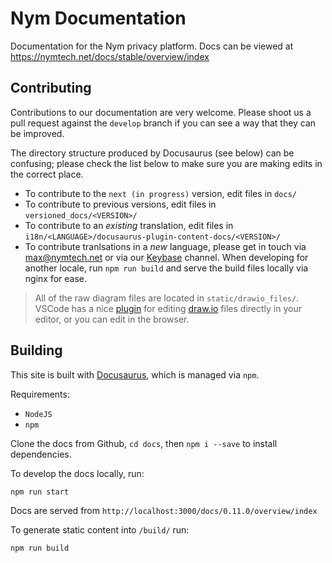 # Nym Documentation

Documentation for the Nym privacy platform. Docs can be viewed at https://nymtech.net/docs/stable/overview/index

## Contributing

Contributions to our documentation are very welcome. Please shoot us a pull request against the `develop` branch if you can see a way that they can be improved.

The directory structure produced by Docusaurus (see below) can be confusing; please check the list below to make sure you are making edits in the correct place. 

* To contribute to the `next (in progress)` version, edit files in `docs/`
* To contribute to previous versions, edit files in `versioned_docs/<VERSION>/`
* To contribute to an *existing* translation, edit files in `i18n/<LANGUAGE>/docusaurus-plugin-content-docs/<VERSION>/` 
* To contribute tranlsations in a *new* language, please get in touch via max@nymtech.net or via our [Keybase](https://keybase.io/team/nymtech.friends) channel. When developing for another locale, run `npm run build` and serve the build files locally via nginx for ease. 

> All of the raw diagram files are located in `static/drawio_files/`. VSCode has a nice [plugin](https://marketplace.visualstudio.com/items?itemName=hediet.vscode-drawio) for editing [draw.io](https://app.diagrams.net/) files directly in your editor, or you can edit in the browser. 

## Building

This site is built with [Docusaurus](https://docusaurus.io/), which is managed via `npm`. 

Requirements:

* `NodeJS` 
* `npm` 

Clone the docs from Github, `cd docs`, then `npm i --save` to install dependencies. 

To develop the docs locally, run:

```console
npm run start
```

Docs are served from `http://localhost:3000/docs/0.11.0/overview/index`

To generate static content into `/build/` run:

```console
npm run build
```

